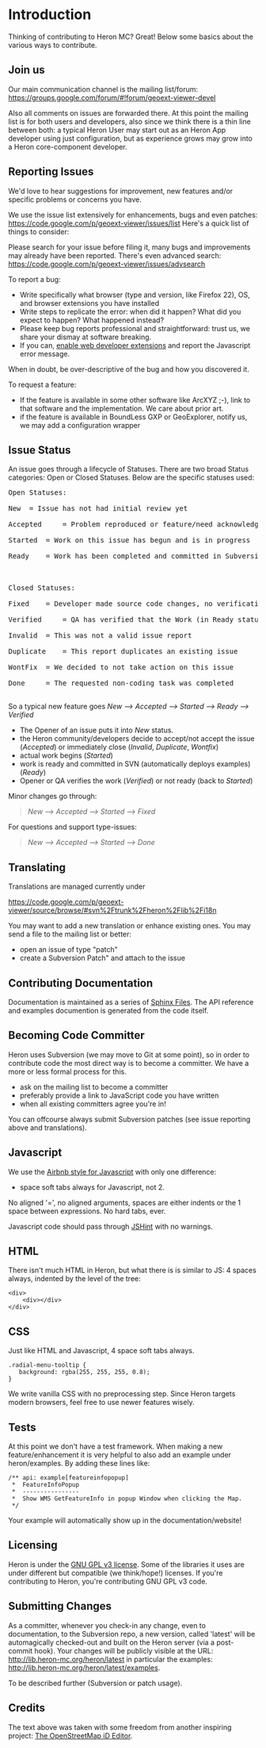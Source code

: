 # Introduction #

Thinking of contributing to Heron MC? Great! Below some basics
about the various ways to contribute.

## Join us ##

Our main communication channel is the mailing list/forum:
https://groups.google.com/forum/#!forum/geoext-viewer-devel

Also all comments on issues are forwarded there. At this point
the mailing list is for both users and developers, also since we
think there is a thin line between both: a typical Heron User may
start out as an Heron App developer using just configuration, but
as experience grows may grow into a Heron core-component developer.

## Reporting Issues ##

We'd love to hear suggestions for improvement, new features and/or specific problems or
concerns you have.

We use the issue list extensively for enhancements, bugs and even patches:
https://code.google.com/p/geoext-viewer/issues/list
Here's a quick list of things to consider:

Please search for your issue before filing it, many bugs and improvements may already have been reported. There's even advanced search:
https://code.google.com/p/geoext-viewer/issues/advsearch

To report a bug:

  * Write specifically what browser (type and version, like Firefox 22), OS, and browser extensions you have installed
  * Write steps to replicate the error: when did it happen? What did you expect to happen? What happened instead?
  * Please keep bug reports professional and straightforward: trust us, we share your dismay at software breaking.
  * If you can, [enable web developer extensions](http://macwright.org/enable-web-developer-extensions) and report the Javascript error message.

When in doubt, be over-descriptive of the bug and how you discovered it.

To request a feature:

  * If the feature is available in some other software like ArcXYZ ;-), link to that software and the implementation. We care about prior art.
  * if the feature is available in BoundLess GXP or GeoExplorer, notify us, we may add a configuration wrapper

## Issue Status ##

An issue goes through a lifecycle of Statuses. There are two broad Status categories: Open or Closed Statuses. Below are the specific statuses used:

<pre>
Open Statuses:<br>
New	 = Issue has not had initial review yet<br>
Accepted	 = Problem reproduced or feature/need acknowledged<br>
Started	 = Work on this issue has begun and is in progress<br>
Ready	 = Work has been completed and committed in Subversion, QA should verify<br>
<br>
Closed Statuses:<br>
Fixed	 = Developer made source code changes, no verification required (minor bugs)<br>
Verified	 = QA has verified that the Work (in Ready status) worked<br>
Invalid	 = This was not a valid issue report<br>
Duplicate	 = This report duplicates an existing issue<br>
WontFix	 = We decided to not take action on this issue<br>
Done	 = The requested non-coding task was completed<br>
</pre>

So a typical new feature goes _New --> Accepted --> Started --> Ready --> Verified_

  * The Opener of an issue puts it into _New_ status.
  * the Heron community/developers decide to accept/not accept the issue (_Accepted_) or immediately close (_Invalid_, _Duplicate_, _Wontfix_)
  * actual work begins (_Started_)
  * work is ready and committed in SVN (automatically deploys examples) (_Ready_)
  * Opener or QA verifies the work (_Verified_) or not ready (back to _Started_)

Minor changes go through:

> _New --> Accepted --> Started --> Fixed_

For questions and support type-issues:

> _New --> Accepted --> Started --> Done_

## Translating ##

Translations are managed currently under

https://code.google.com/p/geoext-viewer/source/browse/#svn%2Ftrunk%2Fheron%2Flib%2Fi18n

You may want to add a new translation or enhance existing ones. You may send a file
to the mailing list or better:

  * open an issue of type "patch"
  * create a Subversion Patch" and attach to the issue

## Contributing Documentation ##

Documentation is maintained as a series of [Sphinx Files](https://code.google.com/p/geoext-viewer/source/browse/#svn%2Ftrunk%2Fdocsrc). The API reference and examples documention is generated
from the code itself.

## Becoming Code Committer ##

Heron uses Subversion (we may move to Git at some point), so in order
to contribute code the most direct way is to become a committer.
We have a more or less formal process for this.

  * ask on the mailing list to become a committer
  * preferably provide a link to JavaScript code you have written
  * when all existing committers agree you're in!

You can offcourse always submit Subversion patches (see issue reporting above and translations).

## Javascript ##

We use the [Airbnb style for Javascript](https://github.com/airbnb/javascript) with
only one difference:

  * space soft tabs always for Javascript, not 2.

No aligned '=', no aligned arguments, spaces are either indents or the 1
space between expressions. No hard tabs, ever.

Javascript code should pass through [JSHint](http://www.jshint.com) with no
warnings.

## HTML ##

There isn't much HTML in Heron, but what there is is similar to JS: 4 spaces
always, indented by the level of the tree:

```
<div>
    <div></div>
</div>
```

## CSS ##

Just like HTML and Javascript, 4 space soft tabs always.

```
.radial-menu-tooltip {
   background: rgba(255, 255, 255, 0.8);
}
```

We write vanilla CSS with no preprocessing step. Since Heron targets modern browsers,
feel free to use newer features wisely.

## Tests ##

At this point we don't have a test framework. When making a new feature/enhancement
it is very helpful to also add an example under heron/examples. By adding these lines like:

```
/** api: example[featureinfopopup]
 *  FeatureInfoPopup
 *  ----------------
 *  Show WMS GetFeatureInfo in popup Window when clicking the Map.
 */
```

Your example will automatically show up in the documentation/website!

## Licensing ##

Heron is under the [GNU GPL v3 license](http://www.gnu.org/licenses/gpl.html). Some of the libraries it uses
are under different but compatible (we think/hope!) licenses. If you're contributing to Heron, you're contributing
GNU GPL v3 code.

## Submitting Changes ##

As a committer, whenever you check-in any change, even to documentation, to the Subversion repo, a new version, called 'latest' will be automagically checked-out and built on the Heron server (via a post-commit hook). Your changes will be publicly visible at the URL: http://lib.heron-mc.org/heron/latest
in particular the examples: http://lib.heron-mc.org/heron/latest/examples.

To be described further (Subversion or patch usage).

## Credits ##

The text above was taken with some freedom from another
inspiring project: [The OpenStreetMap iD Editor](https://github.com/systemed/iD).

